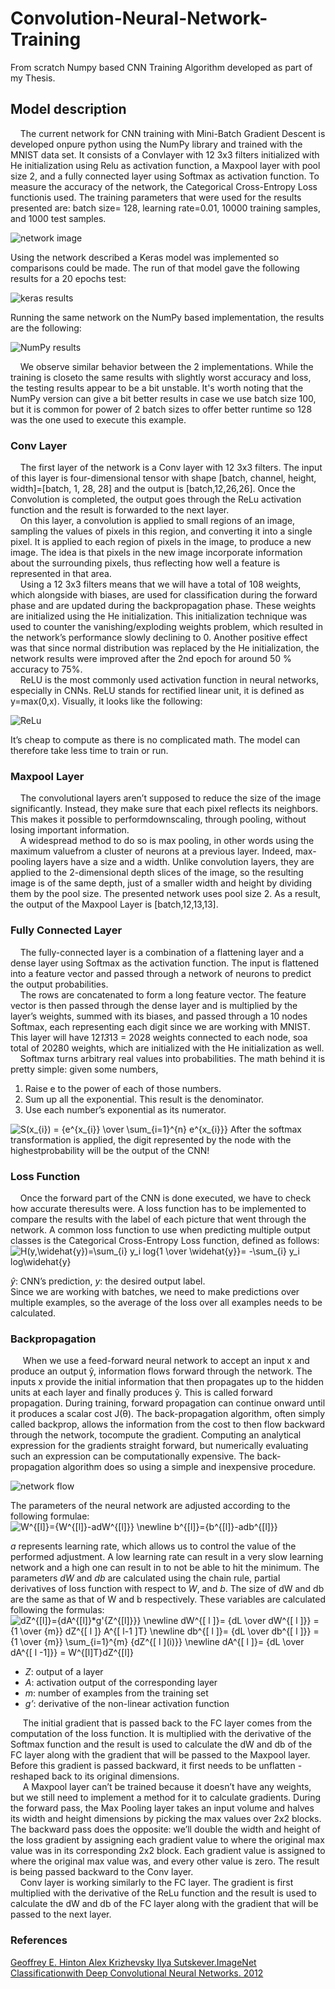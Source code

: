 # Convolution-Neural-Network-Training
  From scratch Numpy based CNN Training Algorithm developed as part of my Thesis.

## Model description

 &nbsp;&nbsp;&nbsp;&nbsp;The current network for CNN training with Mini-Batch Gradient Descent is developed onpure python using the NumPy library and trained with the MNIST data set. It consists of a Convlayer with 12 3x3 filters initialized with He initialization using Relu as activation function, a Maxpool layer with pool size 2, and a fully connected layer using Softmax as activation function. To measure the accuracy of the network, the Categorical Cross-Entropy Loss functionis used. The training parameters that were used for the results presented are: batch size= 128, learning rate=0.01, 10000 training samples, and 1000 test samples. 

![network image](https://github.com/gflengas/Convolution-Neural-Network-Training/blob/master/pictuers/pic1.png)

Using the network described a Keras model was implemented so comparisons could be made. The run of that model gave the following results for a 20 epochs test: 

![keras results](https://github.com/gflengas/Convolution-Neural-Network-Training/blob/master/pictuers/pic2.png)

Running the same network on the NumPy based implementation, the results are the following: 

![NumPy results](https://github.com/gflengas/Convolution-Neural-Network-Training/blob/master/pictuers/pic3.png)

 &nbsp;&nbsp;&nbsp;&nbsp;We observe similar behavior between the 2 implementations. While the training is closeto the same results with slightly worst accuracy and loss, the testing results appear to be a bit unstable. It's worth noting that the NumPy version can give a bit better results in case we use batch size 100, but it is common for power of 2 batch sizes to offer better runtime so 128 was the one used to execute this example.
### Conv Layer
 &nbsp;&nbsp;&nbsp;&nbsp;The first layer of the network is a Conv layer with 12 3x3 filters. The input of this layer is four-dimensional tensor with shape [batch, channel, height, width]=[batch, 1, 28, 28] and the output is [batch,12,26,26]. Once the Convolution is completed, the output goes through the ReLu activation function and the result is forwarded to the next layer.<br/>
 &nbsp;&nbsp;&nbsp;&nbsp;On this layer, a convolution is applied to small regions of an image, sampling the values of pixels in this region, and converting it into a single pixel. It is applied to each region of pixels in the image, to produce a new image. The idea is that pixels in the new image incorporate information about the surrounding pixels, thus reflecting how well a feature is represented in that area.<br/>
 &nbsp;&nbsp;&nbsp;&nbsp;Using a 12 3x3 filters means that we will have a total of 108 weights, which alongside with biases, are used for classification during the forward phase and are updated during the backpropagation phase. These weights are initialized using the He initialization. This initialization technique was used to counter the vanishing/exploding weights problem, which resulted in the network’s performance slowly declining to 0. Another positive effect was that since normal distribution was replaced by the He initialization, the network results were improved after the 2nd epoch for around 50 % accuracy to 75%.<br/>
 &nbsp;&nbsp;&nbsp;&nbsp;ReLU is the most commonly used activation function in neural networks, especially in CNNs. ReLU stands for rectified linear unit, it is defined as y=max(0,x). Visually, it looks like the following:<br/>
 
![ReLu](https://github.com/gflengas/Convolution-Neural-Network-Training/blob/master/pictuers/pic4.png)

It’s cheap to compute as there is no complicated math. The model can therefore take less time to train or run. 
### Maxpool Layer
 &nbsp;&nbsp;&nbsp;&nbsp;The convolutional layers aren’t supposed to reduce the size of the image significantly. Instead, they make sure that each pixel reflects its neighbors. This makes it possible to performdownscaling, through pooling, without losing important information.<br/>
 &nbsp;&nbsp;&nbsp;&nbsp;A widespread method to do so is max pooling, in other words using the maximum valuefrom a cluster of neurons at a previous layer. Indeed, max-pooling layers have a size and a width. Unlike convolution layers, they are applied to the 2-dimensional depth slices of the image, so the resulting image is of the same depth, just of a smaller width and height by dividing them by the pool size. The presented network uses pool size 2. As a result, the output of the Maxpool Layer is [batch,12,13,13].
### Fully Connected Layer
 &nbsp;&nbsp;&nbsp;&nbsp;The fully-connected layer is a combination of a flattening layer and a dense layer using Softmax as the activation function. The input is flattened into a feature vector and passed through a network of neurons to predict the output probabilities.<br/>
 &nbsp;&nbsp;&nbsp;&nbsp;The rows are concatenated to form a long feature vector. The feature vector is then passed through the dense layer and is multiplied by the layer’s weights, summed with its biases, and passed through a 10 nodes Softmax, each representing each digit since we are working with MNIST. This layer will have 12*13*13 = 2028 weights connected to each node, soa total of 20280 weights, which are initialized with the He initialization as well.<br/>
 &nbsp;&nbsp;&nbsp;&nbsp;Softmax turns arbitrary real values into probabilities. The math behind it is pretty simple: given some numbers,
1. Raise e to the power of each of those numbers. 
2. Sum up all the exponential. This result is the denominator. 
3. Use each number’s exponential as its numerator. 
<img src="https://latex.codecogs.com/gif.latex?S(x_{i})&space;=&space;{e^{x_{i}}&space;\over&space;\sum_{i=1}^{n}&space;e^{x_{i}}}" title="S(x_{i}) = {e^{x_{i}} \over \sum_{i=1}^{n} e^{x_{i}}}" />
After the softmax transformation is applied, the digit represented by the node with the highestprobability will be the output of the CNN!

### Loss Function
 &nbsp;&nbsp;&nbsp;&nbsp;Once the forward part of the CNN is done executed, we have to check how accurate theresults were. A loss function has to be implemented to compare the results with the label of each picture that went through the network. A common loss function to use when predicting multiple output classes is the Categorical Cross-Entropy Loss function, defined as follows:<br/>
 <img src="https://latex.codecogs.com/gif.latex?H(y,\widehat{y})=\sum_{i}&space;y_i&space;log{1&space;\over&space;\widehat{y}}=&space;-\sum_{i}&space;y_i&space;log\widehat{y}" title="H(y,\widehat{y})=\sum_{i} y_i log{1 \over \widehat{y}}= -\sum_{i} y_i log\widehat{y}" />
 
*ŷ*: CNN’s prediction, *y*: the desired output label.<br/>
Since we are working with batches, we need to make predictions over multiple examples,  so the average of the loss over all examples needs to be calculated. 

### Backpropagation
 &nbsp;&nbsp;&nbsp;&nbsp; When we use a feed-forward neural network to accept an input x and produce an output ŷ, information flows forward through the network. The inputs x provide the initial information that then propagates up to the hidden units at each layer and finally produces ŷ. This is called forward propagation. During training, forward propagation can continue onward until it produces a scalar cost J(θ). The back-propagation algorithm, often simply called backprop, allows the information from the cost to then flow backward through the network, tocompute the gradient. Computing an analytical expression for the gradients straight forward, but numerically evaluating such an expression can be computationally expensive. The back-propagation algorithm does so using a simple and inexpensive procedure.<br/>
 
![network flow](https://github.com/gflengas/Convolution-Neural-Network-Training/blob/master/pictuers/pic5.png)

 The parameters of the neural network are adjusted according to the following formulae:<br/>
<img src="https://latex.codecogs.com/gif.latex?W^{[l]}={W^{[l]}-adW^{[l]}}&space;\newline&space;b^{[l]}={b^{[l]}-adb^{[l]}}" title="W^{[l]}={W^{[l]}-adW^{[l]}} \newline b^{[l]}={b^{[l]}-adb^{[l]}}" />

*a* represents learning rate, which allows us to control the value of the performed adjustment. A low learning rate can result in a very slow learning network and a high one can result in to not be able to hit the minimum. The parameters *dW* and *db* are calculated using the chain rule, partial derivatives of loss function with respect to *W*, and *b*. The size of dW and db are the same as that of W and b respectively. These variables are calculated following the formulas:<br/>
<img src="https://latex.codecogs.com/gif.latex?dZ^{[l]}={dA^{[l]}*g'{Z^{[l]}}}&space;\newline&space;dW^{[&space;l&space;]}=&space;{dL&space;\over&space;dW^{[&space;l&space;]}}&space;=&space;{1&space;\over&space;{m}}&space;dZ^{[&space;l&space;]}&space;A^{[&space;l-1&space;]T}&space;\newline&space;db^{[&space;l&space;]}=&space;{dL&space;\over&space;db^{[&space;l&space;]}}&space;=&space;{1&space;\over&space;{m}}&space;\sum_{i=1}^{m}&space;{dZ^{[&space;l&space;](i)}}&space;\newline&space;dA^{[&space;l&space;]}=&space;{dL&space;\over&space;dA^{[&space;l&space;-1]}}&space;=&space;W^{[l]T}dZ^{[l]}" title="dZ^{[l]}={dA^{[l]}*g'{Z^{[l]}}} \newline dW^{[ l ]}= {dL \over dW^{[ l ]}} = {1 \over {m}} dZ^{[ l ]} A^{[ l-1 ]T} \newline db^{[ l ]}= {dL \over db^{[ l ]}} = {1 \over {m}} \sum_{i=1}^{m} {dZ^{[ l ](i)}} \newline dA^{[ l ]}= {dL \over dA^{[ l -1]}} = W^{[l]T}dZ^{[l]}" />
* *Z*: output of a layer
* *A*: activation output of the corresponding layer 
* *m*: number of examples from the training set 
* *g’*: derivative of the non-linear activation function

 &nbsp;&nbsp;&nbsp;&nbsp; The initial gradient that is passed back to the FC layer comes from the computation of the loss function. It is multiplied with the derivative of the Softmax function and the result is used to calculate the dW and db of the FC layer along with the gradient that will be passed to the Maxpool layer. Before this gradient is passed backward, it first needs to be unflatten - reshaped  back to its original dimensions.<br/>
  &nbsp;&nbsp;&nbsp;&nbsp; A Maxpool layer can’t be trained because it doesn’t have any weights, but we still need to implement a method for it to calculate gradients. During the forward pass, the Max Pooling layer takes an input volume and halves its width and height dimensions by picking the max values over 2x2 blocks. The backward pass does the opposite: we’ll double the width and height of the loss gradient by assigning each gradient value to where the original max value was in its corresponding 2x2 block. Each gradient value is assigned to where the original max value was, and every other value is zero. The result is being passed backward to the Conv layer.<br/>
  &nbsp;&nbsp;&nbsp;&nbsp;Conv layer is working similarly to the FC layer. The gradient is first multiplied with the derivative of the ReLu function and the result is used to calculate the dW and db of the FC layer along with the gradient that will be passed to the next layer.

### References 
[ Geoffrey E. Hinton Alex Krizhevsky Ilya Sutskever.ImageNet Classificationwith Deep Convolutional Neural Networks. 2012 ](url:https://papers.nips.cc/paper/4824-imagenet-classification-with-deep-convolutional-neural-networks.pdf)

